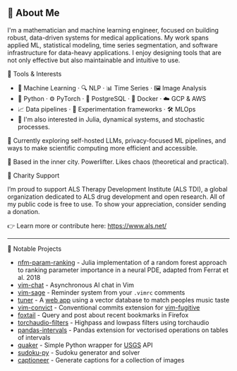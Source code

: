 ## 👋 About Me

I'm a mathematician and machine learning engineer, focused on building robust, data-driven systems for medical applications. My work spans applied ML, statistical modeling, time series segmentation, and software infrastructure for data-heavy applications. I enjoy designing tools that are not only effective but also maintainable and intuitive to use.

🔧 Tools & Interests

- 🧠 Machine Learning · 🔍 NLP · 📊 Time Series · 🖼️ Image Analysis
- 🐍 Python · ⚙️ PyTorch · 🐘 PostgreSQL · 🐳 Docker · ☁️ GCP & AWS
- 📈 Data pipelines · 🧪 Experimentation frameworks · 🛠️ MLOps
- 🧵 I'm also interested in Julia, dynamical systems, and stochastic processes.

🎯 Currently exploring self-hosted LLMs, privacy-focused ML pipelines, and ways to make scientific computing more efficient and accessible.

📍 Based in the inner city. Powerlifter. Likes chaos (theoretical and practical).

💚 Charity Support

I’m proud to support ALS Therapy Development Institute (ALS TDI), a global organization dedicated to ALS drug development and open research. All of my public code is free to use. To show your appreciation, consider sending a donation.

👉 Learn more or contribute here: https://www.als.net/

---

🚀 Notable Projects
* [nfm-param-ranking](https://github.com/BlakeJC94/nfm-param-ranking) - Julia implementation of a random forest approach to ranking parameter importance in a neural PDE, adapted from Ferrat et al. 2018
* [vim-chat](https://github.com/BlakeJC94/vim-chat) - Asynchronous AI chat in Vim
* [vim-sage](https://github.com/BlakeJC94/vim-sage) - Reminder system from your `.vimrc` comments
* [tuner](https://github.com/BlakeJC94/tuner) - A [web app](https://tunerapp.xyz) using a vector database to match peoples music taste
* [vim-convict](https://github.com/BlakeJC94/vim-convict) - Conventional commits extension for
  [vim-fugitive](https://github.com/tpope/vim-fugitive)
* [foxtail](https://github.com/BlakeJC94/foxtail) - Query and post about recent bookmarks in Firefox
* [torchaudio-filters](https://github.com/BlakeJC94/torchaudio-filters) - Highpass and lowpass
  filters using torchaudio
* [pandas-intervals](https://github.com/BlakeJC94/pandas-intervals) - Pandas extension for
  vectorised operations on tables of intervals
* [quaker](https://github.com/BlakeJC94/quaker) - Simple Python wrapper for [USGS](https://earthquake.usgs.gov/fdsnws/event/1/) API
* [sudoku-py](https://github.com/BlakeJC94/sudoku-py) - Sudoku generator and solver
* [captioneer](https://github.com/BlakeJC94/captioneer) - Generate captions for a collection of
  images
